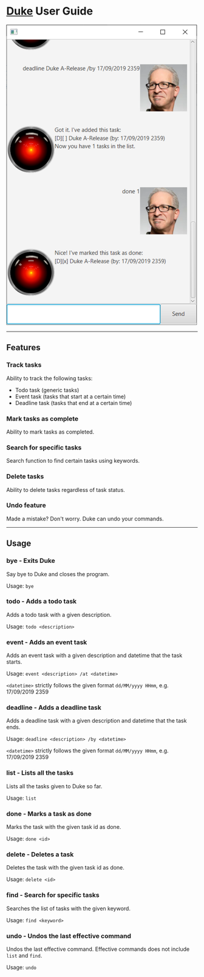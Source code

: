 # [Duke](https://github.com/geshuming/duke) User Guide

![Ui](Ui.png)

---

## Features 

### Track tasks
Ability to track the following tasks:
- Todo task (generic tasks)
- Event task (tasks that start at a certain time)
- Deadline task (tasks that end at a certain time)

### Mark tasks as complete
Ability to mark tasks as completed.

### Search for specific tasks
Search function to find certain tasks using keywords.

### Delete tasks
Ability to delete tasks regardless of task status.

### Undo feature
Made a mistake? Don't worry. Duke can undo your commands.

---

## Usage

### bye - Exits Duke

Say bye to Duke and closes the program.

Usage: `bye`

### todo - Adds a todo task

Adds a todo task with a given description.

Usage: `todo <description>`

### event - Adds an event task

Adds an event task with a given description and datetime that the task starts.

Usage: `event <description> /at <datetime>`

`<datetime>` strictly follows the given format `dd/MM/yyyy HHmm`, e.g. 17/09/2019 2359

### deadline - Adds a deadline task

Adds a deadline task with a given description and datetime that the task ends.

Usage: `deadline <description> /by <datetime>`

`<datetime>` strictly follows the given format `dd/MM/yyyy HHmm`, e.g. 17/09/2019 2359

### list - Lists all the tasks

Lists all the tasks given to Duke so far.

Usage: `list`

### done - Marks a task as done

Marks the task with the given task id as done.

Usage: `done <id>`

### delete - Deletes a task

Deletes the task with the given task id as done.

Usage: `delete <id>`

### find - Search for specific tasks

Searches the list of tasks with the given keyword.

Usage: `find <keyword>` 

### undo - Undos the last effective command

Undos the last effective command. Effective commands does not include `list` and `find`.

Usage: `undo`